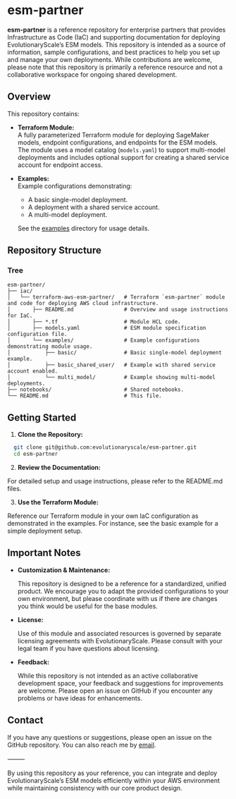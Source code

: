 # esm-partner

**esm-partner** is a reference repository for enterprise partners that provides Infrastructure as Code (IaC) and supporting documentation for deploying EvolutionaryScale’s ESM models. This repository is intended as a source of information, sample configurations, and best practices to help you set up and manage your own deployments. While contributions are welcome, please note that this repository is primarily a reference resource and not a collaborative workspace for ongoing shared development.

## Overview

This repository contains:

- **Terraform Module:**  
  A fully parameterized Terraform module for deploying SageMaker models, endpoint configurations, and endpoints for the ESM models. The module uses a model catalog (`models.yaml`) to support multi-model deployments and includes optional support for creating a shared service account for endpoint access.

- **Examples:**  
  Example configurations demonstrating:
  - A basic single-model deployment.
  - A deployment with a shared service account.
  - A multi-model deployment.
  
  See the [examples](./iac/terraform-aws-esm-partner/examples) directory for usage details.


## Repository Structure


### Tree
```
esm-partner/
├── iac/
│   └── terraform-aws-esm-partner/   # Terraform `esm-partner` module and code for deploying AWS cloud infrastructure.
│       ├── README.md                # Overview and usage instructions for IaC.
│       ├── *.tf                     # Module HCL code.
│       ├── models.yaml              # ESM module specification configuration file.
│       └── examples/                # Example configurations demonstrating module usage.
│           ├── basic/               # Basic single-model deployment example.
│           ├── basic_shared_user/   # Example with shared service account enabled.
│           └── multi_model/         # Example showing multi-model deployments.
├── notebooks/                       # Shared notebooks.
└── README.md                        # This file.
```

## Getting Started

1. **Clone the Repository:**

  ```bash
    git clone git@github.com:evolutionaryscale/esm-partner.git
    cd esm-partner
  ```

2. **Review the Documentation:**

  For detailed setup and usage instructions, please refer to the README.md files.

3. **Use the Terraform Module:**

  Reference our Terraform module in your own IaC configuration as demonstrated in the examples. For instance, see the basic example for a simple deployment setup.

## Important Notes

- **Customization & Maintenance:**

  This repository is designed to be a reference for a standardized, unified product. We encourage you to adapt the provided configurations to your own environment, but please coordinate with us if there are changes you think would be useful for the base modules.

- **License:**

  Use of this module and associated resources is governed by separate licensing agreements with EvolutionaryScale. Please consult with your legal team if you have questions about licensing.

- **Feedback:**

  While this repository is not intended as an active collaborative development space, your feedback and suggestions for improvements are welcome. Please open an issue on GitHub if you encounter any problems or have ideas for enhancements.

## Contact

If you have any questions or suggestions, please open an issue on the GitHub repository. You can also reach me by [email](mailto:cram%40evolutionaryscale.ai).

⸻

By using this repository as your reference, you can integrate and deploy EvolutionaryScale’s ESM models efficiently within your AWS environment while maintaining consistency with our core product design.

